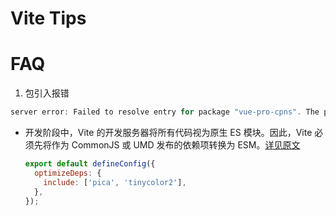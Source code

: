 # Vite Tips

# FAQ

1. 包引入报错

```powershell
server error: Failed to resolve entry for package "vue-pro-cpns". The package may have incorrect main/module/exports specified in its package.json.
```

- 开发阶段中，Vite 的开发服务器将所有代码视为原生 ES 模块。因此，Vite 必须先将作为 CommonJS 或 UMD 发布的依赖项转换为 ESM。[详见原文](https://link.juejin.cn/?target=https%3A%2F%2Fcn.vitejs.dev%2Fguide%2Fdep-pre-bundling.html%23dependency-pre-bundling)
    
    ```jsx
    export default defineConfig({
      optimizeDeps: {
        include: ['pica', 'tinycolor2'],
      },
    });
    ```